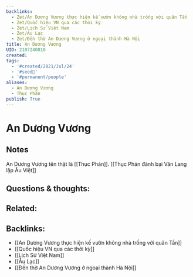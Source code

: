 ```yaml
---
backlinks:
  - Zet/An Dương Vương thực hiện kế vườn không nhà trống với quân Tần
  - Zet/Quốc hiệu VN qua các thời kỳ
  - Zet/Lịch Sử Việt Nam
  - Zet/Âu Lạc
  - Zet/Đền thờ An Dương Vương ở ngoại thành Hà Nội
title: An Dương Vương
UID: 2107240810
created: 
tags:
  - '#created/2021/Jul/24'
  - '#seed🥜'
  - '#permanent/people'
aliases:
  - An Dương Vương
  - Thục Phán
publish: True
---
```

# An Dương Vương

## Notes
An Dương Vương tên thật là [[Thục Phán]]. [[Thục Phán đánh bại Văn Lang lập Âu Việt]]

## Questions & thoughts:

## Related:

## Backlinks:
- [[An Dương Vương thực hiện kế vườn không nhà trống với quân Tần]]
- [[Quốc hiệu VN qua các thời kỳ]]
- [[Lịch Sử Việt Nam]]
- [[Âu Lạc]]
- [[Đền thờ An Dương Vương ở ngoại thành Hà Nội]]
